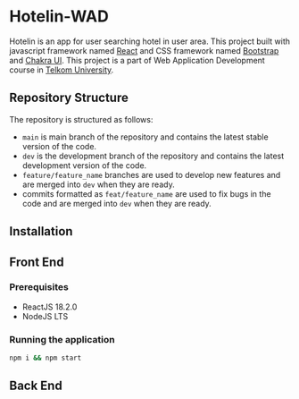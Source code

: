 # Hotelin-WAD

Hotelin is an app for user searching hotel in user area. This project built with javascript framework named [React](https://reactjs.org/docs/getting-started.html) and CSS framework named [Bootstrap](https://getbootstrap.com/docs/4.0/getting-started/introduction/) and [Chakra UI](https://chakra-ui.com). This project is a part of Web Application Development course in [Telkom University](https://telkomuniversity.ac.id).

## Repository Structure

The repository is structured as follows:

- `main` is main branch of the repository and contains the latest stable version of the code.
- `dev` is the development branch of the repository and contains the latest development version of the code.
- `feature/feature_name` branches are used to develop new features and are merged into `dev` when they are ready.
- commits formatted as `feat/feature_name` are used to fix bugs in the code and are merged into `dev` when they are ready.

## Installation

## Front End

### Prerequisites

- ReactJS 18.2.0
- NodeJS LTS

### Running the application

```bash
npm i && npm start
```

## Back End
